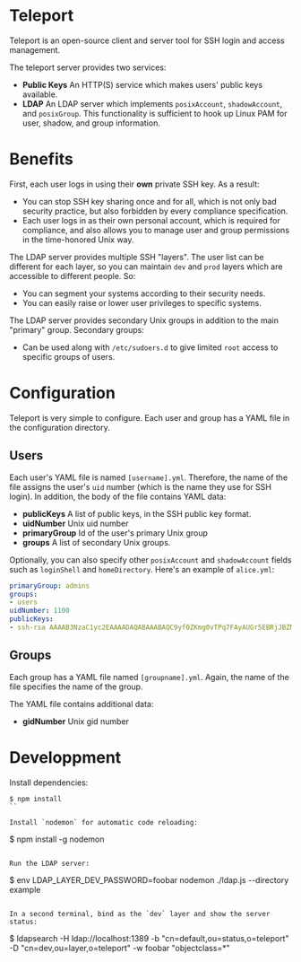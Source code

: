 # Teleport

Teleport is an open-source client and server tool for SSH login and access management.

The teleport server provides two services:

* **Public Keys** An HTTP(S) service which makes users' public keys available.
* **LDAP** An LDAP server which implements `posixAccount`, `shadowAccount`, and `posixGroup`. This 
functionality is sufficient to hook up Linux PAM for user, shadow, and group information.

# Benefits

First, each user logs in using their **own** private SSH key. As a result:

* You can stop SSH key sharing once and for all, which is not only bad security practice, but also forbidden by 
every compliance specification.
* Each user logs in as their own personal account, which is required for compliance, and also allows you to
manage user and group permissions in the time-honored Unix way.

The LDAP server provides multiple SSH "layers". The user list can be different for each layer, so you can
maintain `dev` and `prod` layers which are accessible to different people. So:

* You can segment your systems according to their security needs.
* You can easily raise or lower user privileges to specific systems.

The LDAP server provides secondary Unix groups in addition to the main "primary" group. 
Secondary groups:

* Can be used along with `/etc/sudoers.d` to give limited `root` access to specific groups of users.

# Configuration

Teleport is very simple to configure. Each user and group has a YAML file in the configuration directory.

## Users

Each user's YAML file is named `[username].yml`. Therefore, the name of the file assigns the user's `uid` number
(which is the name they use for SSH login). In addition, the body of the file contains YAML data:

* **publicKeys** A list of public keys, in the SSH public key format.
* **uidNumber** Unix uid number
* **primaryGroup** Id of the user's primary Unix group
* **groups** A list of secondary Unix groups.

Optionally, you can also specify other `posixAccount` and `shadowAccount` fields such as `loginShell` and 
`homeDirectory`. Here's an example of `alice.yml`:

```yaml
primaryGroup: admins
groups: 
- users
uidNumber: 1100
publicKeys:
- ssh-rsa AAAAB3NzaC1yc2EAAAADAQABAAABAQC9yf0ZKmg0vTPq7FAyAUGr5EBRjJBZM7CBQy9K/1Ryc9cDL6b25d3nVcNNsIa2SYtHvUR8bKeAc6PIEbEdh+aayqCMutRxjRNg4PVb4i7T/OZekziA2Eai4XflNe5RHSPkDk/OcAzP+Q5/4hjyzwoMqTiNsBlXTDCwQaW9nx7q4bSfrQOgMlpERMJVJl3Q/fGQOEI7HFbsetqItUrwmK5Kr0xkCwAk5GyWjN52ADBOMatNEVd+8c7GXzCtM90o+iHAIViUeIUdYajvv7il64kB7tyc+kCjDvvVrgtHRs4RmnlxFxG1EFHyZEfJPX1yJvy8E82FZN7vakJ8nuFlnLRx alice@laptop
```

## Groups

Each group has a YAML file named `[groupname].yml`. Again, the name of the file specifies the name of the group.

The YAML file contains additional data:

* **gidNumber** Unix gid number

# Developpment

Install dependencies:

```
$ npm install
``

Install `nodemon` for automatic code reloading:

```
$ npm install -g nodemon
```

Run the LDAP server:

```
$ env LDAP_LAYER_DEV_PASSWORD=foobar nodemon ./ldap.js --directory example
```

In a second terminal, bind as the `dev` layer and show the server status:

```
$ ldapsearch -H ldap://localhost:1389 -b "cn=default,ou=status,o=teleport" -D "cn=dev,ou=layer,o=teleport" -w foobar "objectclass=*"
```
